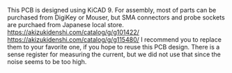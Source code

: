 This PCB is designed using KiCAD 9. 
For assembly, most of parts can be purchased from DigiKey or Mouser, but SMA connectors and probe sockets are purchaed from Japanese local store. 
https://akizukidenshi.com/catalog/g/g101422/
https://akizukidenshi.com/catalog/g/g115480/
I recommend you to replace them to your favorite one, if you hope to reuse this PCB design. 
There is a sense register for measuring the current, but we did not use that since the noise seems to be too high. 
